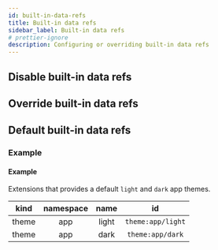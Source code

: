 ```yaml
---
id: built-in-data-refs
title: Built-in data refs
sidebar_label: Built-in data refs
# prettier-ignore
description: Configuring or overriding built-in data refs
---
```


## Disable built-in data refs

## Override built-in data refs

## Default built-in data refs

### Example

#### Example

Extensions that provides a default `light` and `dark` app themes.

| kind  | namespace | name  |        id         |
| :---: | :-------: | :---: | :---------------: |
| theme |    app    | light | `theme:app/light` |
| theme |    app    | dark  | `theme:app/dark`  |
